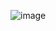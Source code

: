 ![image](https://user-images.githubusercontent.com/40969203/103434364-c9f92400-4c43-11eb-9d4d-840a4e794782.png)
